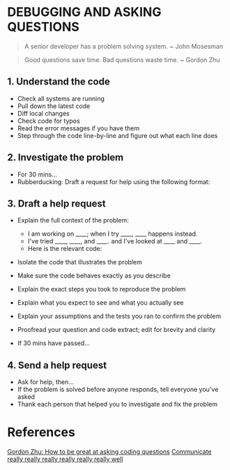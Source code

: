 # DEBUGGING AND ASKING QUESTIONS

> A senior developer has a problem solving system. ~ John Mosesman

> Good questions save time. Bad questions waste time. ~ Gordon Zhu

## 1. Understand the code

* Check all systems are running
* Pull down the latest code
* Diff local changes
* Check code for typos
* Read the error messages if you have them
* Step through the code line-by-line and figure out what each line does

## 2. Investigate the problem

* For 30 mins...
* Rubberducking: Draft a request for help using the following format:

## 3. Draft a help request

* Explain the full context of the problem:

    * I am working on ____; when I try ____, ____ happens instead.
    * I've tried ____, ____, and ____. and I've looked at ____ and ____.
    * Here is the relevant code:

* Isolate the code that illustrates the problem
* Make sure the code behaves exactly as you describe
* Explain the exact steps you took to reproduce the problem
* Explain what you expect to see and what you actually see
* Explain your assumptions and the tests you ran to confirm the problem
* Proofread your question and code extract; edit for brevity and clarity
* If 30 mins have passed...

## 4. Send a help request

* Ask for help, then...
* If the problem is solved before anyone responds, tell everyone you've asked
* Thank each person that helped you to investigate and fix the problem

# References
[Gordon Zhu: How to be great at asking coding questions](https://medium.com/@gordon_zhu/how-to-be-great-at-asking-questions-e37be04d0603)
[Communicate really really really really really really well](https://www.freecodecamp.org/news/how-to-become-an-astounding-junior-developer)
